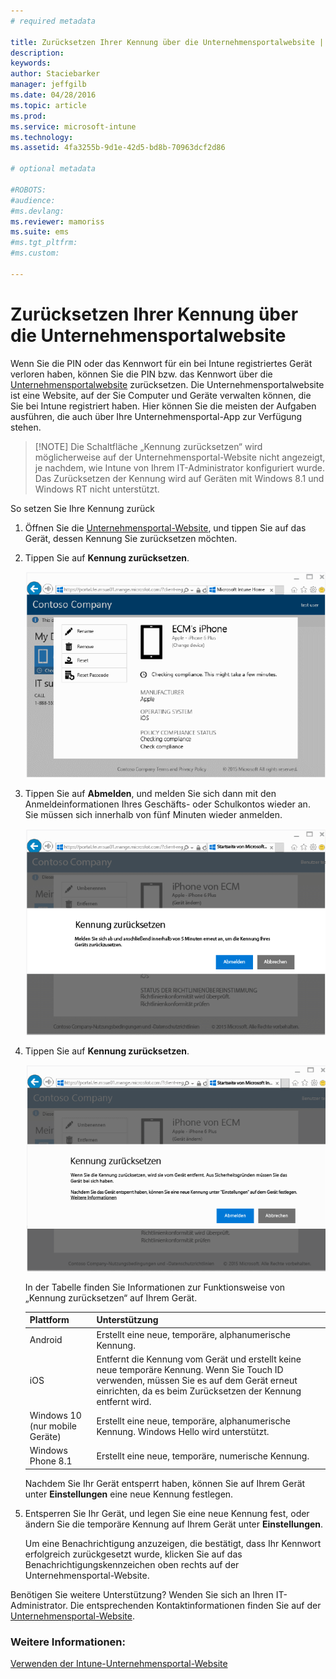 ```yaml
---
# required metadata

title: Zurücksetzen Ihrer Kennung über die Unternehmensportalwebsite | Microsoft Intune
description:
keywords:
author: Staciebarker
manager: jeffgilb
ms.date: 04/28/2016
ms.topic: article
ms.prod:
ms.service: microsoft-intune
ms.technology:
ms.assetid: 4fa3255b-9d1e-42d5-bd8b-70963dcf2d86

# optional metadata

#ROBOTS:
#audience:
#ms.devlang:
ms.reviewer: mamoriss
ms.suite: ems
#ms.tgt_pltfrm:
#ms.custom:

---
```



# Zurücksetzen Ihrer Kennung über die Unternehmensportalwebsite

Wenn Sie die PIN oder das Kennwort für ein bei Intune registriertes Gerät verloren haben, können Sie die PIN bzw. das Kennwort über die [Unternehmensportalwebsite](http://portal.manage.microsoft.com) zurücksetzen. Die Unternehmensportalwebsite ist eine Website, auf der Sie Computer und Geräte verwalten können, die Sie bei Intune registriert haben. Hier können Sie die meisten der Aufgaben ausführen, die auch über Ihre Unternehmensportal-App zur Verfügung stehen.

> [!NOTE] Die Schaltfläche „Kennung zurücksetzen“ wird möglicherweise auf der Unternehmensportal-Website nicht angezeigt, je nachdem, wie Intune von Ihrem IT-Administrator konfiguriert wurde. Das Zurücksetzen der Kennung wird auf Geräten mit Windows 8.1 und Windows RT nicht unterstützt.

So setzen Sie Ihre Kennung zurück

1.  Öffnen Sie die [Unternehmensportal-Website](http://portal.manage.microsoft.com), und tippen Sie auf das Gerät, dessen Kennung Sie zurücksetzen möchten.

2.  Tippen Sie auf **Kennung zurücksetzen**.

    ![tap-passcode-to-reset](./media/iwp-1-tap-reset-passcode.png)

3.  Tippen Sie auf **Abmelden**, und melden Sie sich dann mit den Anmeldeinformationen Ihres Geschäfts- oder Schulkontos wieder an. Sie müssen sich innerhalb von fünf Minuten wieder anmelden.

    ![sign-out-sign-back-in](./media/iwp-2-sign-out.png)

4.  Tippen Sie auf **Kennung zurücksetzen**.

    ![tap-reset-passcode](./media/iwp-3-tap-reset-passcode-after-signin.png)

    In der Tabelle finden Sie Informationen zur Funktionsweise von „Kennung zurücksetzen“ auf Ihrem Gerät.

    |Plattform|Unterstützung|
    |------------|-----------|
    |Android|Erstellt eine neue, temporäre, alphanumerische Kennung.|
    |iOS|Entfernt die Kennung vom Gerät und erstellt keine neue temporäre Kennung. Wenn Sie Touch ID verwenden, müssen Sie es auf dem Gerät erneut einrichten, da es beim Zurücksetzen der Kennung entfernt wird.|
    |Windows 10 (nur mobile Geräte)|Erstellt eine neue, temporäre, alphanumerische Kennung. Windows Hello wird unterstützt.|
    |Windows Phone 8.1|Erstellt eine neue, temporäre, numerische Kennung.|
    Nachdem Sie Ihr Gerät entsperrt haben, können Sie auf Ihrem Gerät unter **Einstellungen** eine neue Kennung festlegen.

5.  Entsperren Sie Ihr Gerät, und legen Sie eine neue Kennung fest, oder ändern Sie die temporäre Kennung auf Ihrem Gerät unter **Einstellungen**.

    Um eine Benachrichtigung anzuzeigen, die bestätigt, dass Ihr Kennwort erfolgreich zurückgesetzt wurde, klicken Sie auf das Benachrichtigungskennzeichen oben rechts auf der Unternehmensportal-Website.

Benötigen Sie weitere Unterstützung? Wenden Sie sich an Ihren IT-Administrator. Die entsprechenden Kontaktinformationen finden Sie auf der [Unternehmensportal-Website](http://portal.manage.microsoft.com).

### Weitere Informationen:
[Verwenden der Intune-Unternehmensportal-Website](using-the-intune-company-portal-website.md)

<!--HONumber=Jun16_HO2-->


